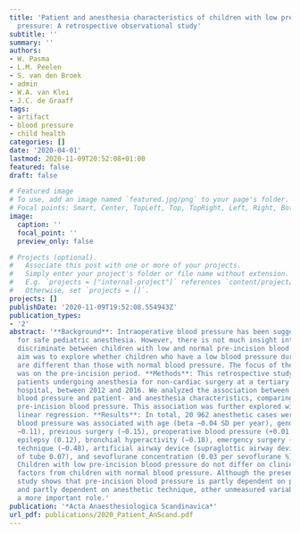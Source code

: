 ```yaml
---
title: 'Patient and anesthesia characteristics of children with low pre‐incision blood
  pressure: A retrospective observational study'
subtitle: ''
summary: ''
authors:
- W. Pasma
- L.M. Peelen
- S. van den Broek
- admin
- W.A. van Klei
- J.C. de Graaff
tags:
- artifact
- blood pressure
- child health
categories: []
date: '2020-04-01'
lastmod: 2020-11-09T20:52:08+01:00
featured: false
draft: false

# Featured image
# To use, add an image named `featured.jpg/png` to your page's folder.
# Focal points: Smart, Center, TopLeft, Top, TopRight, Left, Right, BottomLeft, Bottom, BottomRight.
image:
  caption: ''
  focal_point: ''
  preview_only: false

# Projects (optional).
#   Associate this post with one or more of your projects.
#   Simply enter your project's folder or file name without extension.
#   E.g. `projects = ["internal-project"]` references `content/project/deep-learning/index.md`.
#   Otherwise, set `projects = []`.
projects: []
publishDate: '2020-11-09T19:52:08.554943Z'
publication_types:
- '2'
abstract: '**Background**: Intraoperative blood pressure has been suggested as a key factor
  for safe pediatric anesthesia. However, there is not much insight into factors that
  discriminate between children with low and normal pre‐incision blood pressure. Our
  aim was to explore whether children who have a low blood pressure during anesthesia
  are different than those with normal blood pressure. The focus of the present study
  was on the pre‐incision period. **Methods**: This retrospective study included pediatric
  patients undergoing anesthesia for non‐cardiac surgery at a tertiary pediatric university
  hospital, between 2012 and 2016. We analyzed the association between pre‐incision
  blood pressure and patient‐ and anesthesia characteristics, comparing low with normal
  pre‐incision blood pressure. This association was further explored with a multivariable
  linear regression. **Results**: In total, 20 962 anesthetic cases were included. Pre‐incision
  blood pressure was associated with age (beta −0.04 SD per year), gender (female
  −0.11), previous surgery (−0.15), preoperative blood pressure (+0.01 per mm Hg),
  epilepsy (0.12), bronchial hyperactivity (−0.18), emergency surgery (0.10), loco‐regional
  technique (−0.48), artificial airway device (supraglottic airway device instead
  of tube 0.07), and sevoflurane concentration (0.03 per sevoflurane %). **Conclusions**:
  Children with low pre‐incision blood pressure do not differ on clinically relevant
  factors from children with normal blood pressure. Although the present explorative
  study shows that pre‐incision blood pressure is partly dependent on patient characteristics
  and partly dependent on anesthetic technique, other unmeasured variables might play
  a more important role.'
publication: '*Acta Anaesthesiologica Scandinavica*'
url_pdf: publications/2020_Patient_AnScand.pdf
---
```

